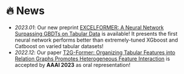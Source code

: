# 🔥 News
- *2023.01*: Our new preprint [EXCELFORMER: A Neural Network Surpassing GBDTs on Tabular Data](https://arxiv.org/abs/2301.02819) is available! It presents the first neural network performs better than extremely-tuned XGboost and Catboost on varied tabular datasets! 
- *2022.12*: Our paper [T2G-Former: Organizing Tabular Features into Relation Graphs Promotes Heterogeneous Feature Interaction](https://arxiv.org/pdf/2211.16887.pdf) is accepted by **AAAI 2023** as oral representation!
